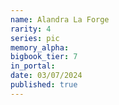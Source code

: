 ```yaml
---
name: Alandra La Forge
rarity: 4
series: pic
memory_alpha:
bigbook_tier: 7
in_portal:
date: 03/07/2024
published: true
---
```



